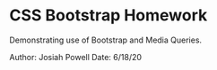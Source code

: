 # CSS Bootstrap Homework

Demonstrating use of Bootstrap and Media Queries.

Author: Josiah Powell
Date: 6/18/20